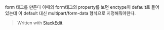 form 태그를 만든다
이때의 form태그의 property를 보면 enctype이 default로 들어있는데 이 default 대신 multipart/form-data 형식으로 지정해줘야한다.


> Written with [StackEdit](https://stackedit.io/).
<!--stackedit_data:
eyJoaXN0b3J5IjpbODAwNTAzMzZdfQ==
-->